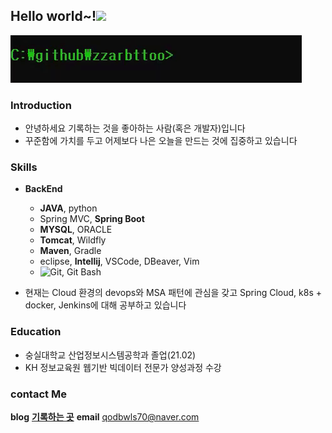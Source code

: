 

<h2>Hello world~!<img src="https://raw.githubusercontent.com/aemmadi/aemmadi/master/wave.gif" width="30px">
</h2>

<img src="./gifs/zzarbttoo_hello.gif">

### Introduction
- 안녕하세요 기록하는 것을 좋아하는 사람(혹은 개발자)입니다
- 꾸준함에 가치를 두고 어제보다 나은 오늘을 만드는 것에 집중하고 있습니다

### Skills 
-   <b>BackEnd</b>
      - <b>JAVA</b>, python
      - Spring MVC, <b>Spring Boot</b>
      - <b>MYSQL</b>, ORACLE 
      - <b>Tomcat</b>, Wildfly 
      - <b>Maven</b>, Gradle
      - eclipse, <b>Intellij</b>, VSCode, DBeaver, Vim
      - ![Git](https://img.shields.io/badge/-Git-black?style=flat-square&logo=git), Git Bash

- 현재는 Cloud 환경의 devops와 MSA 패턴에 관심을 갖고 Spring Cloud, k8s + docker, Jenkins에 대해 공부하고 있습니다 
### Education

- 숭실대학교 산업정보시스템공학과 졸업(21.02)
- KH 정보교육원 웹기반 빅데이터 전문가 양성과정 수강 

### contact Me 

<b>blog</b> <a href = "https://blog.naver.com/qodbwls70"><b>기록하는 곳</b></a>
<b>email</b> qodbwls70@naver.com


  
